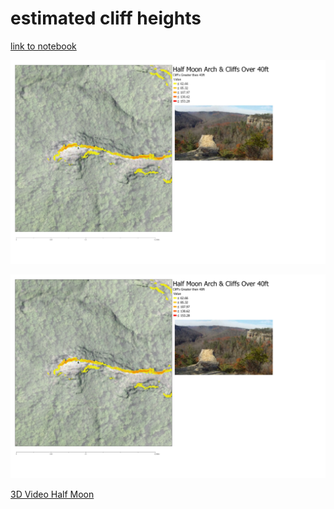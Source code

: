 # estimated cliff heights
[link to notebook](rrg.ipynb)    

![Half Moon Arch and Cliffs Over 40ft (72 DPI)](half_moon_72_DPI.jpg)

![Half Moon Arch and Cliffs Over 40ft (300 DPI)](half_moon_300_DPI.jpg)

[3D Video Half Moon](https://www.youtube.com/embed/BoyH83uDDIQ)

